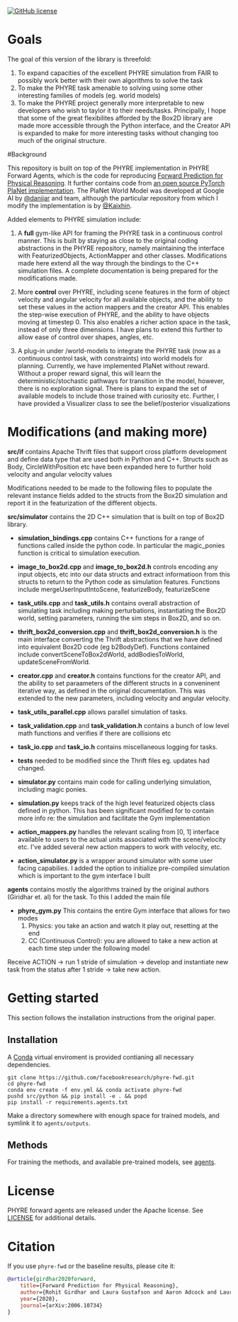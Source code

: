 [![GitHub license](https://img.shields.io/badge/license-Apache-blue.svg)](LICENSE)
# Goals

The goal of this version of the library is threefold:
1. To expand capacities of the excellent PHYRE simulation from FAIR to possibly work better with their own
algorithms to solve the task
2. To make the PHYRE task amenable to solving using some other interesting families of models (eg. world models)
3. To make the PHYRE project generally more interpretable to new developers who wish to taylor it to their needs/tasks. Principally, I hope
that some of the great flexibilites afforded by the Box2D library are made more accessible through the Python interface, and the Creator API
   is expanded to make for more interesting tasks without changing too much of the original structure.

#Background 

This repository is built on top of the PHYRE implementation in PHYRE Forward Agents, which is the code for reproducing [Forward Prediction for Physical Reasoning](https://arxiv.org/abs/2006.10734). 
It further contains code from [an open source PyTorch PlaNet implementation](https://github.com/Kaixhin/PlaNet). The PlaNet World Model was developed at Google AI by [@danijar](https://github.com/danijar) and team, although the
particular repository from which I modify the implementation is by [@Kaixhin](https://github.com/Kaixhin).

Added elements to PHYRE simulation include:

1. A **full** gym-like API for framing the PHYRE task in a continuous control manner. This is built by staying as close
to the original coding abstractions in the PHYRE repository, namely maintaining the interface with FeaturizedObjects, 
   ActionMapper and other classes. Modifications made here extend all the way through the bindings to the C++ simulation files. 
   A complete documentation is being prepared for the modifications made.
   
2. More **control** over PHYRE, including scene features in the form of object velocity and angular velocity for all available objects, and the ability to set these values 
 in the action mappers and the creator API. This enables the step-wise execution of PHYRE, and the ability to have objects 
   moving at timestep 0. This also enables a richer action space in the task, instead of only three dimensions. I have plans to extend this 
   further to allow ease of control over shapes, angles, etc. 
   
3. A plug-in under /world-models to integrate the PHYRE task (now as a continuous control task, with constraints) into world models for 
planning. Currently, we have implemented PlaNet without reward. Without a proper reward signal, this will learn the deterministic/stochastic
   pathways for transition in the model, however, there is no exploration signal. There is plans to expand the set of available models to include
   those trained with curiosity etc. Further, I have provided a Visualizer class to see the belief/posterior visualizations
   
# Modifications (and making more)

**src/if** contains Apache Thrift files that support cross platform development and define data type that
are used both in Python and C++. Structs such as Body, CircleWithPosition etc have been expanded here to further 
hold velocity and angular velocity values

Modifications needed to be made to the following files to populate the relevant instance fields added
to the structs from the Box2D simulation and report it in the featurization of the different objects.

**src/simulator** contains the 2D C++ simulation that is built on top of Box2D library. 

- **simulation_bindings.cpp** contains C++ functions for a range of functions called inside the python code. In particular
the magic_ponies function is critical to simulation execution.
  
- **image_to_box2d.cpp** and **image_to_box2d.h** controls encoding any input objects, etc into our data structs and extract informatioon
  from this structs to return to the Python code as simulation features. Functions include
mergeUserInputIntoScene, featurizeBody, featurizeScene
  
- **task_utils.cpp** and **task_utils.h**  contains overall abstraction of simulating task including 
  making perturbations, instantiating the Box2D world, setting parameters, running the sim steps in Box2D, and so on.
  
- **thrift_box2d_conversion.cpp** and **thrift_box2d_conversion.h** is the main interface converting the Thrift abstractions 
  that we have defined into equivalent Box2D code (eg b2BodyDef). Functions contained include 
  convertSceneToBox2dWorld, addBodiesToWorld, updateSceneFromWorld.

- **creator.cpp** and **creator.h** contains functions for the creator API, and the ability to set paraameters of the different 
structs in a conveninent iterative way, as defined in the original documentation. This was extended to the new parameters,
  including velocity and angular velocity. 

- **task_utils_parallel.cpp** allows parallel simulation of tasks.

- **task_validation.cpp** and **task_validation.h** contains a bunch of low level math functions and verifies if there are collisions etc 

- **task_io.cpp** and **task_io.h** contains miscellaneous logging for tasks.

- **tests** needed to be modified since the Thrift files eg. updates had changed. 


- **simulator.py** contains main code for calling underlying simulation, including magic ponies.

- **simulation.py** keeps track of the high level featurized objects class defined in python. This has 
been significant modified for to contain more info re: the simulation and facilitate the Gym implementation

- **action_mappers.py** handles the relevant scaling from [0, 1] interface available to users to the actual units associated
with the scene/velocity etc. I've added several new action mappers to work with velocity, etc.

- **action_simulator.py** is a wrapper around simulator with some user facing capabilies. I added the option
to initialize pre-compiled simulation which is important to the gym interface I built
  
**agents** contains mostly the algorithms trained by the original authors (Giridhar et. al) for the task.
To this I added the main file

- **phyre_gym.py** This contains the entire Gym interface that allows for two modes
    1. Physics: you take an action and watch it play out, resetting at the end
    2. CC (Continuous Control): you are allowed to take a new action at each time step under the following model
    
Receive ACTION -> run 1 stride of simulation -> develop and instantiate new task from the status after 1 stride -> take new action. 







# Getting started

This section follows the installation instructions from the original paper. 

## Installation
A [Conda](https://docs.conda.io/en/latest/) virtual enviroment is provided contianing all necessary dependencies.
```(bash)
git clone https://github.com/facebookresearch/phyre-fwd.git
cd phyre-fwd
conda env create -f env.yml && conda activate phyre-fwd
pushd src/python && pip install -e . && popd
pip install -r requirements.agents.txt
```
Make a directory somewhere with enough space for trained models, and symlink it to `agents/outputs`.

## Methods

For training the methods, and available pre-trained models, see [agents](agents/).

# License
PHYRE forward agents are released under the Apache license. See [LICENSE](LICENSE) for additional details.


# Citation

If you use `phyre-fwd` or the baseline results, please cite it:

```bibtex
@article{girdhar2020forward,
    title={Forward Prediction for Physical Reasoning},
    author={Rohit Girdhar and Laura Gustafson and Aaron Adcock and Laurens van der Maaten},
    year={2020},
    journal={arXiv:2006.10734}
}
```
